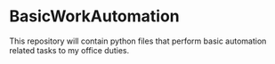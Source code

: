 # BasicWorkAutomation
This repository will contain python files that perform basic automation related tasks to my office duties.
